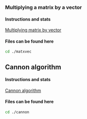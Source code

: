 ### Multiplying a matrix by a vector 

#### Instructions and stats
[Multiplying matrix by vector](lab2/matxvec/README.md)

#### Files can be found here
```sh
cd ./matxvec
```

## Cannon algorithm 

#### Instructions and stats
[Cannon algorithm](lab2/cannon/README.md)

#### Files can be found here
```sh
cd ./cannon
```

